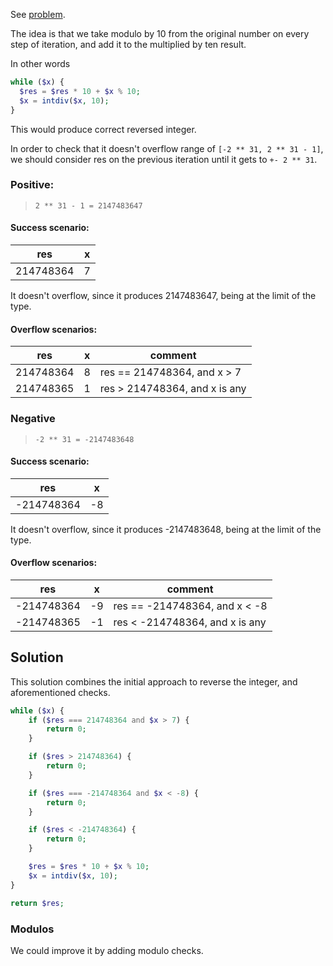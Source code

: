 See [problem](https://leetcode.com/problems/reverse-integer/description/).

The idea is that we take modulo by 10 from the original number on every step of iteration, and add it to the multiplied by ten result.

In other words

```php
while ($x) {
  $res = $res * 10 + $x % 10;
  $x = intdiv($x, 10);
}
```

This would produce correct reversed integer.

In order to check that it doesn't overflow range of `[-2 ** 31, 2 ** 31 - 1]`, we should consider res on the previous iteration until it gets to `+- 2 ** 31`.

### Positive: 

  > `2 ** 31 - 1 = 2147483647`
  
#### Success scenario: 

| res       | x   |
| --------- | --- |
| 214748364 | 7   |

It doesn't overflow, since it produces  2147483647, being at the limit of the type.
#### Overflow scenarios:

| res       | x   | comment                       |
| --------- | --- | ----------------------------- |
| 214748364 | 8   | res == 214748364, and x > 7   |
| 214748365 | 1   | res > 214748364, and x is any |

### Negative

> `-2 ** 31 = -2147483648`

#### Success scenario: 

| res        | x   |
| ---------- | --- |
| -214748364 | -8  |

It doesn't overflow, since it produces  -2147483648, being at the limit of the type.

#### Overflow scenarios:

| res        | x   | comment                        |
| ---------- | --- | ------------------------------ |
| -214748364 | -9  | res == -214748364, and x < -8  |
| -214748365 | -1  | res < -214748364, and x is any |

## Solution

This solution combines the initial approach to reverse the integer, and aforementioned checks.

```php
while ($x) {
    if ($res === 214748364 and $x > 7) {
        return 0;
    }

    if ($res > 214748364) {
        return 0;
    }

    if ($res === -214748364 and $x < -8) {
        return 0;
    }

    if ($res < -214748364) {
        return 0;
    }

    $res = $res * 10 + $x % 10;
    $x = intdiv($x, 10);
}

return $res;
```

### Modulos

We could improve it by adding modulo checks.


